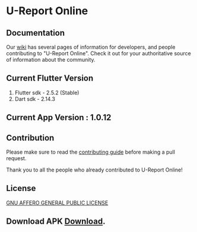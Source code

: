 # U-Report Online


## Documentation

Our [wiki](https://github.com/riseup-labs/ureport-online/wiki) has several pages of information for developers, and people contributing to "U-Report Online". Check it out for your authoritative source of information about the <ureport-online> community.
  
## Current Flutter Version
1. Flutter sdk - 2.5.2 (Stable)
2. Dart sdk - 2.14.3

## Current App Version : 1.0.12


## Contribution

Please make sure to read the [contributing guide](https://github.com/riseup-labs/ureport-online/CONTRIBUTING.md) before making a pull request. 

Thank you to all the people who already contributed to U-Report Online!

            

## License
[GNU AFFERO GENERAL PUBLIC LICENSE](https://github.com/riseup-labs/ureport-online/LICENSE)


## Download APK [Download](http://riseuplabs.me/ureportonlineapp).


